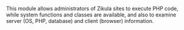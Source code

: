 This module allows administrators of Zikula sites to execute PHP code, while system functions and classes are available, and also to examine server (OS, PHP, database) and client (browser) information.